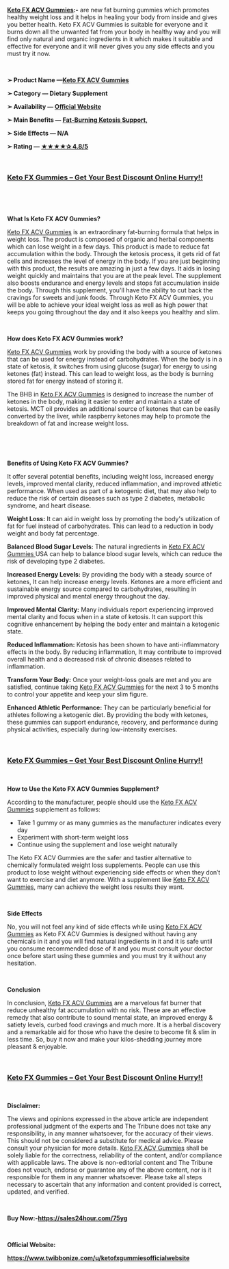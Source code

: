 <p><strong><a href="https://sales24hour.com/75yg">Keto FX ACV Gummies</a>:-</strong>&nbsp;are new fat burning gummies which promotes healthy weight loss and it helps in healing your body from inside and gives you better health. Keto FX ACV Gummies is suitable for everyone and it burns down all the unwanted fat from your body in healthy way and you will find only natural and organic ingredients in it which makes it suitable and effective for everyone and it will never gives you any side effects and you must try it now.</p>
<p>&nbsp;</p>
<p><strong>➢ Product Name &mdash;<a href="https://sales24hour.com/75yg ">Keto FX ACV Gummies</a></strong></p>
<p><strong>➢ Category &mdash; Dietary Supplement</strong></p>
<p><strong>➢ Availability &mdash;&nbsp;<a href="https://sales24hour.com/75yg ">Official Website</a></strong></p>
<p><strong>➢ Main Benefits &mdash;&nbsp;<a href="https://sales24hour.com/75yg ">Fat-Burning Ketosis Support,</a></strong></p>
<p><strong>➢ Side Effects &mdash; N/A</strong></p>
<p><strong>➢ Rating &mdash;&nbsp;<a href="https://sales24hour.com/75yg ">★★★★✰ 4.8/5</a></strong></p>
<p>&nbsp;</p>
<h3><a href="https://sales24hour.com/75yg">Keto FX Gummies &ndash; Get Your Best Discount Online Hurry!!</a></h3>
<p>&nbsp;</p>
<p>&nbsp;</p>
<p><strong>What Is Keto FX ACV Gummies?</strong></p>
<p><a href="https://sales24hour.com/75yg ">Keto FX ACV Gummies</a>&nbsp;is an extraordinary fat-burning formula that helps in weight loss. The product is composed of organic and herbal components which can lose weight in a few days. This product is made to reduce fat accumulation within the body. Through the ketosis process, it gets rid of fat cells and increases the level of energy in the body. If you are just beginning with this product, the results are amazing in just a few days. It aids in losing weight quickly and maintains that you are at the peak level. The supplement also boosts endurance and energy levels and stops fat accumulation inside the body. Through this supplement, you'll have the ability to cut back the cravings for sweets and junk foods. Through Keto FX ACV Gummies, you will be able to achieve your ideal weight loss as well as high power that keeps you going throughout the day and it also keeps you healthy and slim.</p>
<p>&nbsp;</p>
<p><strong>How does Keto FX ACV Gummies work?</strong></p>
<p><a href="https://sales24hour.com/75yg ">Keto FX ACV Gummies</a>&nbsp;work by providing the body with a source of ketones that can be used for energy instead of carbohydrates. When the body is in a state of ketosis, it switches from using glucose (sugar) for energy to using ketones (fat) instead. This can lead to weight loss, as the body is burning stored fat for energy instead of storing it.</p>
<p>The BHB in&nbsp;<a href="https://sales24hour.com/75yg ">Keto FX ACV Gummies</a>&nbsp;is designed to increase the number of ketones in the body, making it easier to enter and maintain a state of ketosis. MCT oil provides an additional source of ketones that can be easily converted by the liver, while raspberry ketones may help to promote the breakdown of fat and increase weight loss.</p>
<p>&nbsp;</p>
<p>&nbsp;</p>
<p><strong>Benefits of Using Keto FX ACV Gummies?</strong></p>
<p>It offer several potential benefits, including weight loss, increased energy levels, improved mental clarity, reduced inflammation, and improved athletic performance. When used as part of a ketogenic diet, that may also help to reduce the risk of certain diseases such as type 2 diabetes, metabolic syndrome, and heart disease.</p>
<p><strong>Weight Loss:</strong>&nbsp;It can aid in weight loss by promoting the body's utilization of fat for fuel instead of carbohydrates. This can lead to a reduction in body weight and body fat percentage.</p>
<p><strong>Balanced Blood Sugar Levels:</strong>&nbsp;The natural ingredients in&nbsp;<a href="https://sales24hour.com/75yg ">Keto FX ACV Gummies&nbsp;</a>USA can help to balance blood sugar levels, which can reduce the risk of developing type 2 diabetes.</p>
<p><strong>Increased Energy Levels:</strong>&nbsp;By providing the body with a steady source of ketones, It can help increase energy levels. Ketones are a more efficient and sustainable energy source compared to carbohydrates, resulting in improved physical and mental energy throughout the day.</p>
<p><strong>Improved Mental Clarity:</strong>&nbsp;Many individuals report experiencing improved mental clarity and focus when in a state of ketosis. It can support this cognitive enhancement by helping the body enter and maintain a ketogenic state.</p>
<p><strong>Reduced Inflammation:</strong>&nbsp;Ketosis has been shown to have anti-inflammatory effects in the body. By reducing inflammation, It may contribute to improved overall health and a decreased risk of chronic diseases related to inflammation.</p>
<p><strong>Transform Your Body:</strong>&nbsp;Once your weight-loss goals are met and you are satisfied, continue taking&nbsp;<a href="https://sales24hour.com/75yg ">Keto FX ACV Gummies</a>&nbsp;for the next 3 to 5 months to control your appetite and keep your slim figure.</p>
<p><strong>Enhanced Athletic Performance:</strong>&nbsp;They can be particularly beneficial for athletes following a ketogenic diet. By providing the body with ketones, these gummies can support endurance, recovery, and performance during physical activities, especially during low-intensity exercises.</p>
<p>&nbsp;</p>
<h3><a href="https://sales24hour.com/75yg">Keto FX Gummies &ndash; Get Your Best Discount Online Hurry!!</a></h3>
<p>&nbsp;</p>
<p><strong>How to Use the Keto FX ACV Gummies Supplement?</strong></p>
<p>According to the manufacturer, people should use the&nbsp;<a href="https://sales24hour.com/75yg ">Keto FX ACV Gummies</a>&nbsp;supplement as follows:</p>
<ul>
<li>Take 1 gummy or as many gummies as the manufacturer indicates every day</li>
<li>Experiment with short-term weight loss</li>
<li>Continue using the supplement and lose weight naturally</li>
</ul>
<p>The Keto FX ACV Gummies are the safer and tastier alternative to chemically formulated weight loss supplements. People can use this product to lose weight without experiencing side effects or when they don&rsquo;t want to exercise and diet anymore. With a supplement like&nbsp;<a href="https://sales24hour.com/75yg ">Keto FX ACV Gummies,</a>&nbsp;many can achieve the weight loss results they want.</p>
<p>&nbsp;</p>
<p><strong>Side Effects</strong></p>
<p>No, you will not feel any kind of side effects while using&nbsp;<a href="https://sales24hour.com/75yg ">Keto FX ACV Gummies</a>&nbsp;as Keto FX ACV Gummies is designed without having any chemicals in it and you will find natural ingredients in it and it is safe until you consume recommended dose of it and you must consult your doctor once before start using these gummies and you must try it without any hesitation.</p>
<p>&nbsp;&nbsp;</p>
<p><strong>Conclusion</strong></p>
<p>In conclusion,&nbsp;<a href="https://sales24hour.com/75yg ">Keto FX ACV Gummies</a>&nbsp;are a marvelous fat burner that reduce unhealthy fat accumulation with no risk. These are an effective remedy that also contribute to sound mental state, an improved energy &amp; satiety levels, curbed food cravings and much more. It is a herbal discovery and a remarkable aid for those who have the desire to become fit &amp; slim in less time. So, buy it now and make your kilos-shedding journey more pleasant &amp; enjoyable.</p>
<p>&nbsp;</p>
<h3><a href="https://sales24hour.com/75yg">Keto FX Gummies &ndash; Get Your Best Discount Online Hurry!!</a></h3>
<p>&nbsp;</p>
<p><strong>Disclaimer:</strong></p>
<p>The views and opinions expressed in the above article are independent professional judgment of the experts and The Tribune does not take any responsibility, in any manner whatsoever, for the accuracy of their views. This should not be considered a substitute for medical advice. Please consult your physician for more details.&nbsp;<a href="https://sales24hour.com/75yg ">Keto FX ACV Gummies</a>&nbsp;shall be solely liable for the correctness, reliability of the content, and/or compliance with applicable laws. The above is non-editorial content and The Tribune does not vouch, endorse or guarantee any of the above content, nor is it responsible for them in any manner whatsoever. Please take all steps necessary to ascertain that any information and content provided is correct, updated, and verified.</p>
<p>&nbsp;</p>
<p><strong>Buy Now:-<a href="https://sales24hour.com/75yg">https://sales24hour.com/75yg</a>&nbsp;</strong></p>
<p>&nbsp;</p>
<p><strong>Official Website:</strong></p>
<p><strong><a href="https://www.twibbonize.com/u/ketofxgummiesofficialwebsite">https://www.twibbonize.com/u/ketofxgummiesofficialwebsite</a>&nbsp;</strong></p>
